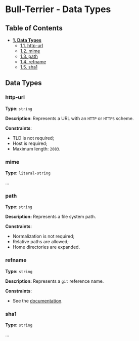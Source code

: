 # Bull-Terrier - Data Types

## Table of Contents

* **[1. Data Types](#data-types)**
  * [1.1. http-url](#http-url)
  * [1.2. mime](#mime)
  * [1.3. path](#path)
  * [1.4. refname](#refname)
  * [1.5. sha1](#sha1)

## Data Types

### http-url

**Type**: `string`

**Description**: Represents a URL with an `HTTP` or `HTTPS` scheme.

**Constraints**:

* TLD is not required;
* Host is required;
* Maximum length: `2083`.

### mime

**Type:** `literal-string`

...

### path

**Type**: `string`

**Description:** Represents a file system path.

**Constraints**:

* Normalization is not required;
* Relative paths are allowed;
* Home directories are expanded.

### refname

**Type:** `string`

**Description:** Represents a `git` reference name.

**Constraints**:

* See the [documentation](https://git-scm.com/docs/git-check-ref-format).

### sha1

**Type:** `string`

...
